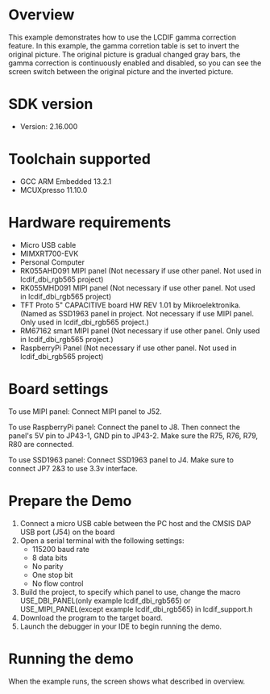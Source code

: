 Overview
========
This example demonstrates how to use the LCDIF gamma correction feature. In this
example, the gamma corretion table is set to invert the original picture. The
original picture is gradual changed gray bars, the gamma correction is continuously
enabled and disabled, so you can see the screen switch between the original
picture and the inverted picture.

SDK version
===========
- Version: 2.16.000

Toolchain supported
===================
- GCC ARM Embedded  13.2.1
- MCUXpresso  11.10.0

Hardware requirements
=====================
- Micro USB cable
- MIMXRT700-EVK
- Personal Computer
- RK055AHD091 MIPI panel (Not necessary if use other panel. Not used in lcdif_dbi_rgb565 project)
- RK055MHD091 MIPI panel (Not necessary if use other panel. Not used in lcdif_dbi_rgb565 project)
- TFT Proto 5" CAPACITIVE board HW REV 1.01 by Mikroelektronika. (Named as SSD1963 panel in project. Not necessary if use MIPI panel. Only used in lcdif_dbi_rgb565 project.)
- RM67162 smart MIPI panel (Not necessary if use other panel. Only used in lcdif_dbi_rgb565 project.)
- RaspberryPi Panel (Not necessary if use other panel. Not used in lcdif_dbi_rgb565 project)

Board settings
==============
To use MIPI panel:
Connect MIPI panel to J52.

To use RaspberryPi panel:
Connect the panel to J8. Then connect the panel's 5V pin to JP43-1, GND pin to JP43-2.
Make sure the R75, R76, R79, R80 are connected.

To use SSD1963 panel:
Connect SSD1963 panel to J4. Make sure to connect JP7 2&3 to use 3.3v interface.

Prepare the Demo
================
1.  Connect a micro USB cable between the PC host and the CMSIS DAP USB port (J54) on the board
2.  Open a serial terminal with the following settings:
    - 115200 baud rate
    - 8 data bits
    - No parity
    - One stop bit
    - No flow control
3.  Build the project, to specify which panel to use, change the macro USE_DBI_PANEL(only example lcdif_dbi_rgb565)
    or USE_MIPI_PANEL(except example lcdif_dbi_rgb565) in lcdif_support.h
4.  Download the program to the target board.
5.  Launch the debugger in your IDE to begin running the demo.

Running the demo
================
When the example runs, the screen shows what described in overview.
